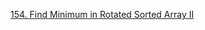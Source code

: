 [154. Find Minimum in Rotated Sorted Array II](https://leetcode.com/problems/find-minimum-in-rotated-sorted-array-ii/)
